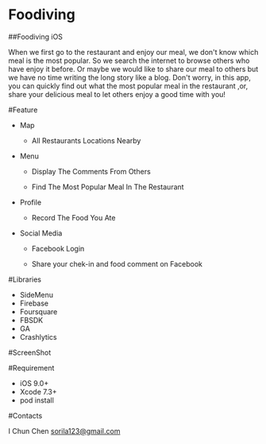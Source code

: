 # Foodiving
##Foodiving iOS

When we first go to the restaurant and enjoy our meal, we don't know which meal is the most popular. So we search the internet to browse others who have enjoy it before. Or maybe we would like to share our meal to others but we have no time writing the long story like a blog. Don't worry, in this app, you can quickly find out what the most popular meal in the restaurant ,or, share your delicious meal to let others enjoy a good time with you!


#Feature

<ul><li>Map</li></ul> 
<ul><ul><li>All Restaurants Locations Nearby</li></ul></ul>



<ul><li>Menu</li></ul> 
<ul><ul><li>Display The Comments From Others</li></ul></ul>
<ul><ul><li>Find The Most Popular Meal In The Restaurant</li></ul></ul>


<ul><li>Profile</li></ul> 
<ul><ul><li>Record The Food You Ate</li></ul></ul>

<ul><li>Social Media</li></ul> 
<ul><ul><li>Facebook Login </li></ul></ul>
<ul><ul><li>Share your chek-in and food comment on Facebook</li></ul></ul>



#Libraries

<ul>
<li>SideMenu</li>
<li>Firebase</li>
<li>Foursquare</li>
<li>FBSDK</li>
<li>GA</li>
<li>Crashlytics</li>
</ul>

#ScreenShot

       

#Requirement

<ul>
<li>iOS 9.0+</li>
<li>Xcode 7.3+</li>
<li>pod install</li>
</ul>

#Contacts

I Chun Chen 
sorila123@gmail.com
